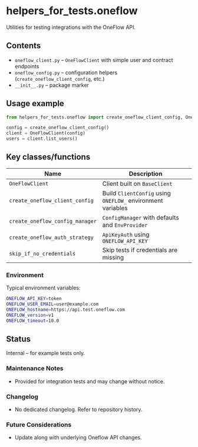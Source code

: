 # helpers_for_tests.oneflow

Utilities for testing integrations with the OneFlow API.

## Contents
- `oneflow_client.py` – `OneFlowClient` with simple user and contract endpoints
- `oneflow_config.py` – configuration helpers (`create_oneflow_client_config`, etc.)
- `__init__.py` – package marker

## Usage example
```python
from helpers_for_tests.oneflow import create_oneflow_client_config, OneFlowClient

config = create_oneflow_client_config()
client = OneFlowClient(config)
users = client.list_users()
```

## Key classes/functions
| Name | Description |
| ---- | ----------- |
| `OneFlowClient` | Client built on `BaseClient` |
| `create_oneflow_client_config` | Build `ClientConfig` using `ONEFLOW_` environment variables |
| `create_oneflow_config_manager` | `ConfigManager` with defaults and `EnvProvider` |
| `create_oneflow_auth_strategy` | `ApiKeyAuth` using `ONEFLOW_API_KEY` |
| `skip_if_no_credentials` | Skip tests if credentials are missing |

### Environment
Typical environment variables:
```bash
ONEFLOW_API_KEY=token
ONEFLOW_USER_EMAIL=user@example.com
ONEFLOW_hostname=https://api.test.oneflow.com
ONEFLOW_version=v1
ONEFLOW_timeout=10.0
```

## Status
Internal – for example tests only.

### Maintenance Notes
- Provided for integration tests and may change without notice.

### Changelog
- No dedicated changelog. Refer to repository history.

### Future Considerations
- Update along with underlying Oneflow API changes.
